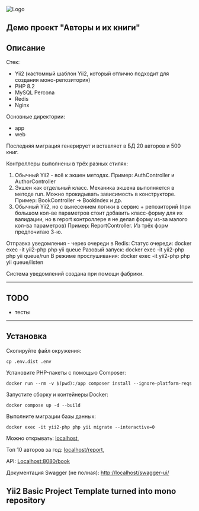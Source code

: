 ![Logo](https://lifebylineblog.wordpress.com/wp-content/uploads/2018/04/cropped-poemicon.png?w=200)

Демо проект "Авторы и их книги"
-------------------
Описание
-------------------
Стек:
- Yii2 (кастомный шаблон Yii2, который отлично подходит для создания моно-репозитория)
- PHP 8.2
- MySQL Percona
- Redis
- Nginx

Основные директории:
- app
- web

Последняя миграция генерирует и вставляет в БД 20 авторов и 500 книг.

Контроллеры выполнены в трёх разных стилях:
1) Обычный Yii2 - всё к экшен методах. Пример: AuthController и AuthorController
2) Экшен как отдельный класс. Механика экшена выполняется в методе run. Можно прокидывать зависимость в конструкторе. Пример: BookController -> BookIndex и др.
3) Обычный Yii2, но с вынесением логики в сервис + репозиторий (при большом кол-ве параметров стоит добавить класс-форму для их валидации, но в report контроллере я не делал форму из-за малого кол-ва параметров) Пример: ReportController.
   Из трёх форм предпочитаю 3-ю.

Отправка уведомления - через очереди в Redis:
Статус очереди: docker exec -it yii2-php php yii queue
Разовый запуск: docker exec -it yii2-php php yii queue/run
В режиме прослушивания: docker exec -it yii2-php php yii queue/listen

Система уведомлений создана при помощи фабрики.

-------------------
TODO
-------------------
- тесты


-------------------
Установка
-------------------
Скопируйте файл окружения:
~~~
cp .env.dist .env
~~~

Установите PHP-пакеты с помощью Composer:
~~~
docker run --rm -v $(pwd):/app composer install --ignore-platform-reqs
~~~

Запустите сборку и контейнеры Docker:
~~~
docker compose up -d --build
~~~

Выполните миграции базы данных:
~~~
docker exec -it yii2-php php yii migrate --interactive=0
~~~

Можно открывать: [localhost](http://localhost/),

Топ 10 авторов за год: [localhost/report](http://localhost/report),

API: [Localhost:8080/book](http://localhost:8080/book)

Документация Swagger (не полная): [http://localhost/swagger-ui/](http://localhost/swagger-ui/)

Yii2 Basic Project Template turned into mono repository
-------------------